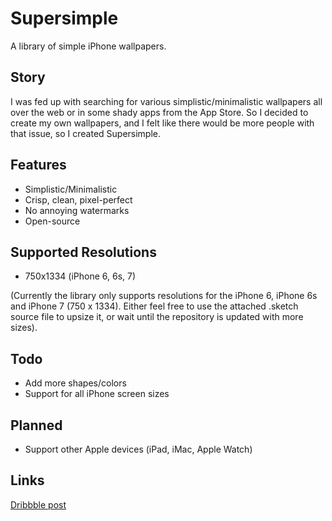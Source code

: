 # Supersimple
A library of simple iPhone wallpapers.

## Story
I was fed up with searching for various simplistic/minimalistic wallpapers all over the web or in some shady apps from the App Store.
So I decided to create my own wallpapers, and I felt like there would be more people with that issue, so I created Supersimple.

## Features
* Simplistic/Minimalistic
* Crisp, clean, pixel-perfect
* No annoying watermarks
* Open-source

## Supported Resolutions
* 750x1334 (iPhone 6, 6s, 7)

(Currently the library only supports resolutions for the iPhone 6, iPhone 6s and iPhone 7 (750 x 1334).
Either feel free to use the attached .sketch source file to upsize it, or wait until the repository is updated with more sizes).

## Todo
* Add more shapes/colors
* Support for all iPhone screen sizes

## Planned
* Support other Apple devices (iPad, iMac, Apple Watch)

## Links
[Dribbble post](https://dribbble.com/shots/3775231-Supersimple-A-library-of-simple-iPhone-wallpapers-Batch-1)
